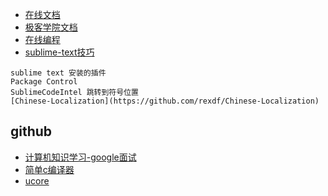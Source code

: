 * [在线文档](http://tool.oschina.net/apidocs/)
* [极客学院文档](http://wiki.jikexueyuan.com/)
* [在线编程](www.codecademy.com)
* [sublime-text技巧](https://github.com/jikeytang/sublime-text)

```
sublime text 安装的插件
Package Control
SublimeCodeIntel 跳转到符号位置
[Chinese-Localization](https://github.com/rexdf/Chinese-Localization)
```

## github

* [计算机知识学习-google面试](https://github.com/jwasham/google-interview-university)
* [简单c编译器](https://github.com/lotabout/write-a-C-interpreter.git)
* [ucore](https://github.com/chyyuu/ucore_os_lab)
